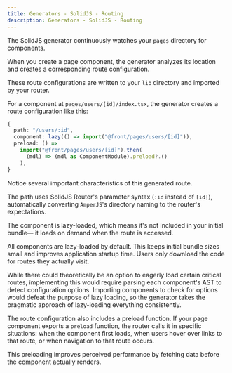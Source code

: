 ```yaml
---
title: Generators - SolidJS - Routing
description: Generators - SolidJS - Routing
---
```


The SolidJS generator continuously watches your `pages` directory for components.

When you create a page component, the generator analyzes its location
and creates a corresponding route configuration.

These route configurations are written to your `lib` directory
and imported by your router.

For a component at `pages/users/[id]/index.tsx`,
the generator creates a route configuration like this:

```ts
{
  path: "/users/:id",
  component: lazy(() => import("@front/pages/users/[id]")),
  preload: () =>
    import("@front/pages/users/[id]").then(
      (mdl) => (mdl as ComponentModule).preload?.()
    ),
}
```

Notice several important characteristics of this generated route.

The path uses SolidJS Router's parameter syntax (`:id` instead of `[id]`),
automatically converting `AmperJS`'s directory naming to the router's expectations.

The component is lazy-loaded, which means it's not included in your initial bundle—
it loads on demand when the route is accessed.

All components are lazy-loaded by default.
This keeps initial bundle sizes small and improves application startup time.
Users only download the code for routes they actually visit.

While there could theoretically be an option to eagerly load certain critical routes,
implementing this would require parsing each component's AST to detect configuration options.
Importing components to check for options would defeat the purpose of lazy loading,
so the generator takes the pragmatic approach of lazy-loading everything consistently.

The route configuration also includes a preload function.
If your page component exports a `preload` function,
the router calls it in specific situations:
when the component first loads, when users hover over links to that route,
or when navigation to that route occurs.

This preloading improves perceived performance
by fetching data before the component actually renders.

